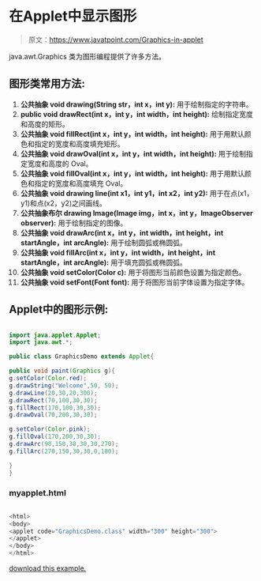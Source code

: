# 在Applet中显示图形

> 原文：<https://www.javatpoint.com/Graphics-in-applet>

java.awt.Graphics 类为图形编程提供了许多方法。

## 图形类常用方法:

1.  **公共抽象 void drawing(String str，int x，int y):** 用于绘制指定的字符串。
2.  **public void drawRect(int x，int y，int width，int height):** 绘制指定宽度和高度的矩形。
3.  **公共抽象 void fillRect(int x，int y，int width，int height):** 用于用默认颜色和指定的宽度和高度填充矩形。
4.  **公共抽象 void drawOval(int x，int y，int width，int height):** 用于绘制指定宽度和高度的 Oval。
5.  **公共抽象 void fillOval(int x，int y，int width，int height):** 用于用默认颜色和指定的宽度和高度填充 Oval。
6.  **公共抽象 void drawing line(int x1，int y1，int x2，int y2):** 用于在点(x1，y1)和点(x2，y2)之间画线。
7.  **公共抽象布尔 drawing Image(Image img，int x，int y，ImageObserver observer):** 用于绘制指定的图像。
8.  **公共抽象 void drawArc(int x，int y，int width，int height，int startAngle，int arcAngle):** 用于绘制圆弧或椭圆弧。
9.  **公共抽象 void fillArc(int x，int y，int width，int height，int startAngle，int arcAngle):** 用于填充圆弧或椭圆弧。
10.  **公共抽象 void setColor(Color c):** 用于将图形当前颜色设置为指定颜色。
11.  **公共抽象 void setFont(Font font):** 用于将图形当前字体设置为指定字体。

## Applet中的图形示例:

<applet code="GraphicsDemo.class" height="300" width="500"></applet>

```java

import java.applet.Applet;
import java.awt.*;

public class GraphicsDemo extends Applet{

public void paint(Graphics g){
g.setColor(Color.red);
g.drawString("Welcome",50, 50);
g.drawLine(20,30,20,300);
g.drawRect(70,100,30,30);
g.fillRect(170,100,30,30);
g.drawOval(70,200,30,30);

g.setColor(Color.pink);
g.fillOval(170,200,30,30);
g.drawArc(90,150,30,30,30,270);
g.fillArc(270,150,30,30,0,180);

}
}

```

### myapplet.html

```java

<html>
<body>
<applet code="GraphicsDemo.class" width="300" height="300">
</applet>
</body>
</html>

```

[download this example.](https://static.javatpoint.com/src/applet/GraphicsApplet.jar)